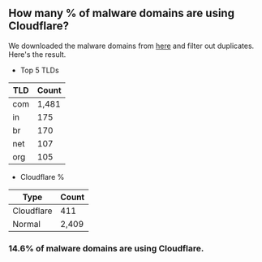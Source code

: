 ## How many % of malware domains are using Cloudflare?


We downloaded the malware domains from [here](https://urlhaus.abuse.ch) and filter out duplicates.
Here's the result.


[//]: # (start replacement)


- Top 5 TLDs

| TLD | Count |
| --- | --- |
| com | 1,481 |
| in | 175 |
| br | 170 |
| net | 107 |
| org | 105 |


- Cloudflare %

| Type | Count |
| --- | --- |
| Cloudflare | 411 |
| Normal | 2,409 |


### 14.6% of malware domains are using Cloudflare.